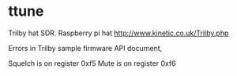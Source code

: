 # ttune

Trilby hat SDR. Raspberry pi hat http://www.kinetic.co.uk/Trilby.php



Errors in Trilby sample firmware API document,

Squelch is on register 0xf5
Mute is on register 0xf6

